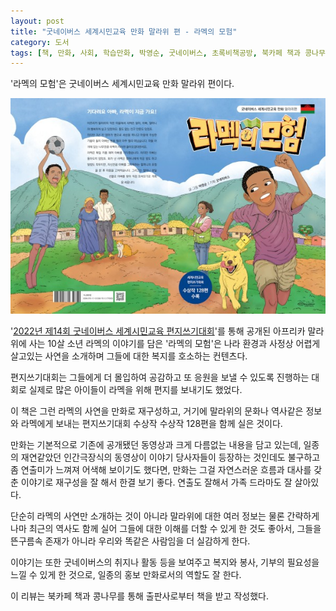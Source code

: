 ```yaml
---
layout: post
title: "굿네이버스 세계시민교육 만화 말라위 편 - 라멕의 모험"
category: 도서
tags: [책, 만화, 사회, 학습만화, 박영순, 굿네이버스, 초록비책공방, 북카페 책과 콩나무, 서평]
---
```


'라멕의 모험'은
굿네이버스 세계시민교육 만화 말라위 편이다.

![표지](/images/book/adventure-of-lamech-comic-book-w600.jpg)

'[2022년 제14회 굿네이버스 세계시민교육 편지쓰기대회](https://www.youtube.com/watch?v=NT0YZ3QT_KA)'를 통해 공개된
아프리카 말라위에 사는 10살 소년 라멕의 이야기를 담은 '라멕의 모험'은
나라 환경과 사정상 어렵게 살고있는 사연을 소개하며
그들에 대한 복지를 호소하는 컨텐츠다.

편지쓰기대회는 그들에게 더 몰입하여 공감하고
또 응원을 보낼 수 있도록 진행하는 대회로
실제로 많은 아이들이 라멕을 위해 편지를 보내기도 했었다.

이 책은 그런 라멕의 사연을 만화로 재구성하고,
거기에 말라위의 문화나 역사같은 정보와
라멕에게 보내는 편지쓰기대회 수상작 수상작 128편을 함께 실은 것이다.

만화는 기본적으로 기존에 공개됐던 동영상과 크게 다름없는 내용을 담고 있는데,
일종의 재연같았던 인간극장식의 동영상이
이야기 당사자들이 등장하는 것인데도 불구하고 좀 연출미가 느껴져 어색해 보이기도 했다면,
만화는 그걸 자연스러운 흐름과 대사를 갖춘 이야기로 재구성을 잘 해서 한결 보기 좋다.
연출도 잘해서 가족 드라마도 잘 살아있다.

단순히 라멕의 사연만 소개하는 것이 아니라
말라위에 대한 여러 정보는 물론 간략하게나마 최근의 역사도 함께 실어
그들에 대한 이해를 더할 수 있게 한 것도 좋아서,
그들을 뜬구름속 존재가 아니라 우리와 똑같은 사람임을 더 실감하게 한다.

이야기는 또한 굿네이버스의 취지나 활동 등을 보여주고
복지와 봉사, 기부의 필요성을 느낄 수 있게 한 것으로,
일종의 홍보 만화로서의 역할도 잘 한다.



<div class="im im-info">
이 리뷰는 북카페 책과 콩나무를 통해 출판사로부터 책을 받고 작성했다.
</div>
